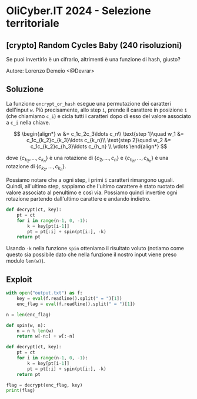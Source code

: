 # OliCyber.IT 2024 - Selezione territoriale

## [crypto] Random Cycles Baby (240 risoluzioni)

Se puoi invertirlo è un cifrario, altrimenti è una funzione di hash, giusto?

Autore: Lorenzo Demeio <@Devrar>

## Soluzione

La funzione `encrypt_or_hash` esegue una permutazione dei caratteri dell'input `w`. Più precisamente, allo step `i`, prende il carattere in posizione `i` (che chiamiamo `c_i`) e cicla tutti i caratteri dopo di esso del valore associato a `c_i` nella chiave.

$$
\begin{align*}
w &= c_1c_2c_3\ldots c_n\\
\text{step 1}\quad w_1 &= c_1c_{k_2}c_{k_3}\ldots c_{k_n}\\
\text{step 2}\quad w_2 &= c_1c_{k_2}c_{h_3}\ldots c_{h_n} \\
\vdots
\end{align*}
$$

dove $\{c_{k_2}, \ldots, c_{k_n}\}$ è una rotazione di $\{c_2, \ldots, c_n\}$ e $\{c_{h_h}, \ldots, c_{h_n}\}$ è una rotazione di $\{c_{k_2}, \ldots, c_{k_n}\}$.

Possiamo notare che a ogni step, i primi `i` caratteri rimangono uguali. Quindi, all'ultimo step, sappiamo che l'ultimo carattere è stato ruotato del valore associato al penultimo e così via. Possiamo quindi invertire ogni rotazione partendo dall'ultimo carattere e andando indietro.

```py
def decrypt(ct, key):
    pt = ct
    for i in range(n-1, 0, -1):
        k = key[pt[i-1]]
        pt = pt[:i] + spin(pt[i:], -k)
    return pt
```

Usando `-k` nella funzione `spin` otteniamo il risultato voluto (notiamo come questo sia possibile dato che nella funzione il nostro input viene preso modulo `len(w)`).

## Exploit

```py
with open("output.txt") as f:
    key = eval(f.readline().split(" = ")[1])
    enc_flag = eval(f.readline().split(" = ")[1])

n = len(enc_flag)

def spin(w, n):
    n = n % len(w)
    return w[-n:] + w[:-n]

def decrypt(ct, key):
    pt = ct
    for i in range(n-1, 0, -1):
        k = key[pt[i-1]]
        pt = pt[:i] + spin(pt[i:], -k)
    return pt

flag = decrypt(enc_flag, key)
print(flag)
```
